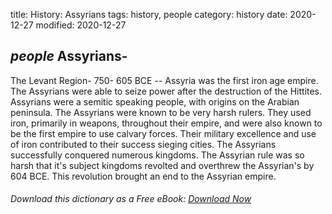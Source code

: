 title: History: Assyrians
tags: history, people
category: history
date: 2020-12-27
modified: 2020-12-27

## _people_ Assyrians-
The Levant Region-
 750-
605 BCE
 -- Assyria
was the first iron age empire. The Assyrians were able to seize power
after the destruction of the Hittites. Assyrians were a semitic speaking
people, with origins on the Arabian peninsula. The Assyrians were
known to be very harsh rulers. They used iron, primarily in weapons,
throughout their empire, and were also known to be the first empire to
use calvary forces. Their military excellence and use of iron
contributed to their success sieging cities. The Assyrians
successfully conquered numerous kingdoms. The Assyrian rule was so
harsh that it's subject kingdoms revolted and overthrew the Assyrian's by
 604 BCE. This revolution brought an end to the Assyrian empire.


###### Download *this* dictionary as a Free eBook: [Download Now]({static}static/SerfHistoryDictionary.pdf)

